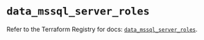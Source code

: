 # `data_mssql_server_roles`

Refer to the Terraform Registry for docs: [`data_mssql_server_roles`](https://registry.terraform.io/providers/pgssoft/mssql/0.6.0/docs/data-sources/server_roles).
